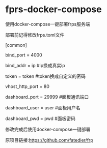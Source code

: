 # fprs-docker-compose

使用docker-compose一键部署frps服务端

部署前记得修改frps.toml文件

[common]

bind_port = 4000 

bind_addr = ip #ip换成真实ip

token = token #token换成自定义的密码

vhost_http_port = 80

dashboard_port = 29999 #面板通讯端口

dashboard_user = user #面板用户名

dashboard_pwd = pwd #面板密码

修改完成后使用docker-compose一键部署

原项目链接:https://github.com/fatedier/frp

